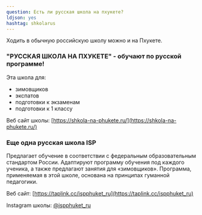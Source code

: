 ```yaml
---
question: Есть ли русская школа на пхукете?
ldjson: yes
hashtag: shkolarus
---
```



Ходить в обычную российскую школу можно и на Пхукете. 

### "РУССКАЯ ШКОЛА НА ПХУКЕТЕ" - обучают по русской программе!

Эта школа для:

* зимовщиков
* экспатов
* подготовки к экзаменам
* подготовки к 1 классу

Веб сайт школы: [https://shkola-na-phukete.ru/](https://shkola-na-phukete.ru/)

### Еще одна русская школа ISP

Предлагает обучение в соответствии с федеральным образовательным стандартом России. Адаптируют программу обучения под каждого ученика, а также предлагают занятия для «зимовщиков». Программа, применяемая в этой школе, основана на принципах гуманной педагогики. 

Веб сайт: [https://taplink.cc/ispphuket_ru](https://taplink.cc/ispphuket_ru)

Instagram школы: [@ispphuket_ru](https://www.instagram.com/ispphuket_ru/)
